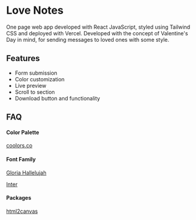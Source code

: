 
# Love Notes

One page web app developed with React JavaScript, styled using Tailwind CSS and deployed with Vercel.
Developed with the concept of Valentine's Day in mind, for sending messages to loved ones with some style.

## Features

- Form submission
- Color customization
- Live preview
- Scroll to section
- Download button and functionality


## FAQ
#### Color Palette
[coolors.co](https://coolors.co/)

#### Font Family
[Gloria Hallelujah](https://fonts.google.com/specimen/Gloria+Hallelujah)

[Inter](https://fonts.google.com/specimen/Inter)

#### Packages
[html2canvas](https://html2canvas.hertzen.com/)
